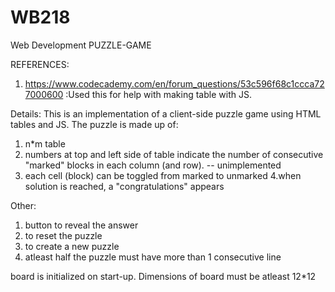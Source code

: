 # WB218
Web Development
PUZZLE-GAME

REFERENCES:
1. https://www.codecademy.com/en/forum_questions/53c596f68c1ccca727000600
:Used this for help with making table with JS.


Details:
This is an implementation of a client-side puzzle game using HTML tables and JS.
The puzzle is made up of:
  1. n*m table
  2. numbers at top and left side of table indicate the number of consecutive
  "marked" blocks in each column (and row). -- unimplemented
  3. each cell (block) can be toggled from marked to unmarked
  4.when solution is reached, a "congratulations" appears

Other:
  1. button to reveal the answer
  2. to reset the puzzle
  3. to create a new puzzle
  4. atleast half the puzzle must have more than 1 consecutive line

board is initialized on start-up.
Dimensions of board must be atleast 12*12
